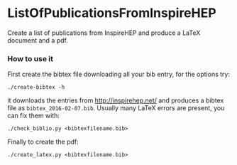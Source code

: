 # ListOfPublicationsFromInspireHEP
Create a list of publications from InspireHEP and produce a LaTeX document and a pdf.

### How to use it
First create the bibtex file downloading all your bib entry, for the options try:

    ./create-bibtex -h

it downloads the entries from http://inspirehep.net/ and produces a bibtex file as `bibtex_2016-02-07.bib`. Usually many LaTeX errors are present, you can fix them with:

    ./check_biblio.py <bibtexfilename.bib>

Finally to create the pdf:

    ./create_latex.py <bibtexfilename.bib>

